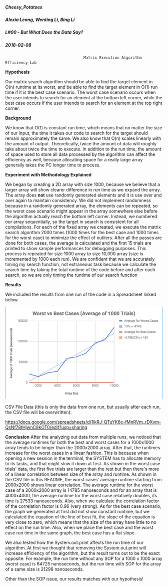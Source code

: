 ##### Cheesy_Potatoes
##### Alexia Leong, Wenting Li, Bing Li
##### L#00 - But What Does the Data Say?
##### 2018-02-08

                                       Matrix Execution Algorithm Efficiency Lab
**Hypothesis**

Our matrix search algorithm should be able to find the target element in O(n) runtime at its worst, and be able to find the target element in O(1) run time if it is the best case scenario. The worst case scenario occurs when the user intends to search for an element at the bottom left corner, while the best case occurs if the user intends to search for an element at the top right corner.

**Background**

We know that O(1) is constant run time, which means that no matter the size of our input, the time it takes our code to search for the target should remain approximately the same. We also know that O(n) scales linearly with the amount of output. Theoretically, twice the amount of data will roughly take about twice the time to execute. In addition to the run time, the amount of space used to store all data processed by the algorithm can affect the efficiency as well, because allocating space for a really large array generally takes the PC longer time to process. 


**Experiment with Methodology Explained**

We began by creating a 2D array with size 1000, because we believe that a larger array will show clearer difference in run time as we expand the array. The array does **not** use randomly generated elements and it is use over and over again to maintain consistency. We did not implement randomness because in a randomly generated array, the elements can be repeated, so the worst case scenario might appear in the array somewhere else before the algorithm actually reach the bottom left corner. Instead, we numbered our array sequentially, so the target in search is consistent for all compilations. For each of the fixed array we created, we execute the matrix search algorithm 2000 times (1000 times for the best case and 1000 times for the worst case) to minimize the effect of outliers. After all the passes are done for both cases, the average is calculated and the first 15 trials are printed to show sample performances for debugging purposes. This process is repeated for size 1000 array to size 10,000 array (size is incremented by 1000 each run). We are confident that we are accurately timing my search function, not extraneous task because we calculate the search time by taking the total runtime of the code before and after each search, so we are only timing the runtime of our search function

**Results**

We included the results from one run of the code in a Spreadsheet linked below. 

![image of graph](https://github.com/wli13/Cheesy_Potatoes/blob/master/graph.png)

CSV File Data (this is only the data from one run, but usually after each run, the CSV file will be overwritten):

https://docs.google.com/spreadsheets/d/1ikRJ-QTuYK6c-fMnRVm_rDXvm-QsNf78tHjwnC8kOT0/edit?usp=sharing

**Conclusion**
After the analyzing out data from multiple runs, we noticed that the average runtimes for both the best and worst cases for a 1000x1000 array tends to be longer than the 2000x2000 array. After that, the runtimes increase for the worst cases in a linear fashion. This is because when opening a new session in the terminal, the SYSTEM has to allocate memory to its tasks, and that might slow it down at first. As shown in the worst case trials' data, the first five trials are larger than the rest but then there's more of a linear correlation between size of the array and runtime. As shown in the CSV file in this README, the worst cases' average runtime starting from 2000x2000 shows linear correlation. The average runtime for the worst case of a 2000x2000 array is 14785 nanoseconds and for an array that is 4000x4000, the average runtime for the worst case relatively doubles, its time is 27533 nanoseconds. Also, when we calculate the correlation factor of the correlation factor is 0.96 (very strong). As for the best case scenario, the graph we generated at first did not show constant runtime, but we calculated the equation of the line of best fit, the slope of the equation is very close to zero, which means that the size of the array have little to no effect on the run time. Also, when we place the best case and the worst case run time in the same graph, the best case has a flat slope.

We also tested how the System.out.print affects the run time of our algorithm. At first we thought that removing the System.out.print will increase efficiency of the algorithm, but the result turns out to be the exact opposite. For example, the run time without any SOP for a 1000 x 1000 array (worst case) is 64725 nanoseconds, but the run time with SOP for the array of a same size is 21298 nanoseconds.

Other than the SOP issue, our results matches with our hypothesis!

 

